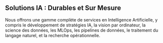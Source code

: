 ## Solutions IA : Durables et Sur Mesure
Nous offrons une gamme complète de services en Intelligence Artificielle, y compris le développement de stratégies IA, la vision par ordinateur, 
la science des données, les MLOps, les pipelines de données, le traitement du langage naturel, et la recherche opérationnelle.



<!--

**Here are some ideas to get you started:**

🙋‍♀️ A short introduction - what is your organization all about?
🌈 Contribution guidelines - how can the community get involved?
👩‍💻 Useful resources - where can the community find your docs? Is there anything else the community should know?
🍿 Fun facts - what does your team eat for breakfast?
🧙 Remember, you can do mighty things with the power of [Markdown](https://docs.github.com/github/writing-on-github/getting-started-with-writing-and-formatting-on-github/basic-writing-and-formatting-syntax)
-->
